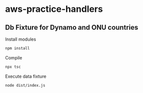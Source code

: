 # aws-practice-handlers

## Db Fixture for Dynamo and ONU countries

Install modules

```bash
npm install
```

Compile

```bash
npx tsc
```

Execute data fixture

```bash
node dist/index.js
```